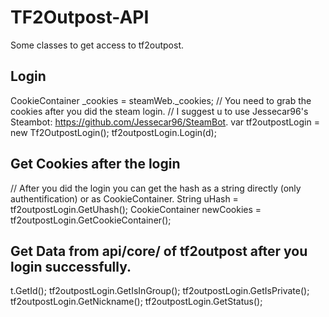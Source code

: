 # TF2Outpost-API
Some classes to get access to tf2outpost.

## Login
CookieContainer _cookies = steamWeb._cookies; 
// You need to grab the cookies after you did the steam login.
// I suggest u to use Jessecar96's Steambot: https://github.com/Jessecar96/SteamBot.
var tf2outpostLogin = new Tf2OutpostLogin();
tf2outpostLogin.Login(d);

## Get Cookies after the login
// After you did the login you can get the hash as a string directly (only authentification) or as CookieContainer.
String uHash = tf2outpostLogin.GetUhash();
CookieContainer newCookies = tf2outpostLogin.GetCookieContainer();

## Get Data from api/core/ of tf2outpost after you login successfully.
t.GetId();
tf2outpostLogin.GetIsInGroup();
tf2outpostLogin.GetIsPrivate();
tf2outpostLogin.GetNickname();
tf2outpostLogin.GetStatus();
